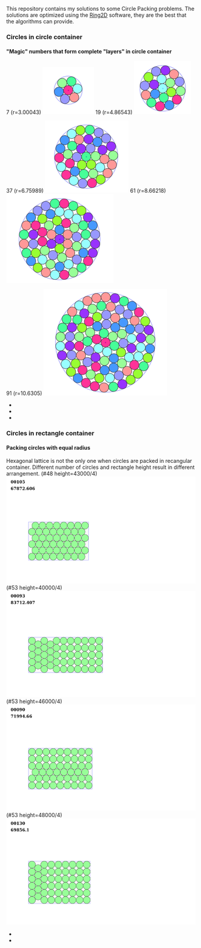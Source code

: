 This repository contains my solutions to some Circle Packing problems.
The solutions are optimized using the [Ring2D](https://nest2d.com/ring2d/) software, they are the best that the algorithms can provide.

### Circles in circle container
#### "Magic" numbers that form complete "layers" in circle container
7 (r=3.00043) ![7](circle/magic/magic007.png)
19 (r=4.86543) ![19](circle/magic/magic019.png)

37 (r=6.75989) ![37](circle/magic/magic037.png)
61 (r=8.66218) ![61](circle/magic/magic061.png)

91 (r=10.6305) ![91](circle/magic/magic091.png)

- 
-
-


### Circles in rectangle container
#### Packing circles with equal radius
Hexagonal lattice is not the only one when circles are packed in recangular container. Different number of circles and rectangle height result in different arrangement.
(#48  height=43000/4) ![7](rectangle/equal/rectangle48-43000.png)
(#53  height=40000/4) ![7](rectangle/equal/rectangle53-40000.png)
(#53  height=46000/4) ![7](rectangle/equal/rectangle53-46000.png)
(#53  height=48000/4) ![7](rectangle/equal/rectangle53-48000.png)

-
-

